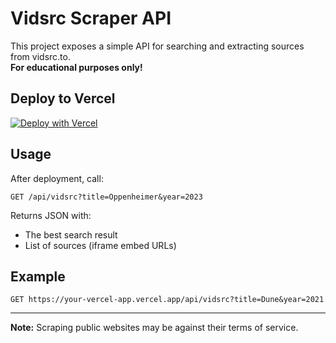 # Vidsrc Scraper API

This project exposes a simple API for searching and extracting sources from vidsrc.to.  
**For educational purposes only!**

## Deploy to Vercel

[![Deploy with Vercel](https://vercel.com/button)](https://vercel.com/new/import?s=https://github.com/Endoralol/Scrapper)

## Usage

After deployment, call:

```
GET /api/vidsrc?title=Oppenheimer&year=2023
```

Returns JSON with:
- The best search result
- List of sources (iframe embed URLs)

## Example

```
GET https://your-vercel-app.vercel.app/api/vidsrc?title=Dune&year=2021
```

---
**Note:** Scraping public websites may be against their terms of service.
